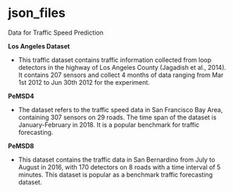# json_files
Data for Traffic Speed Prediction


**Los Angeles Dataset**
- This traffic dataset contains traffic information collected from loop detectors in the highway of Los Angeles County (Jagadish et al., 2014). It contains 207 sensors and collect 4 months of data ranging from Mar 1st 2012 to Jun 30th 2012 for the experiment.


**PeMSD4**
- The dataset refers to the traffic speed data in San Francisco Bay Area, containing 307 sensors on 29 roads. The time span of the dataset is January-February in 2018. It is a popular benchmark for traffic forecasting.


**PeMSD8**
- This dataset contains the traffic data in San Bernardino from July to August in 2016, with 170 detectors on 8 roads with a time interval of 5 minutes. This dataset is popular as a benchmark traffic forecasting dataset.
